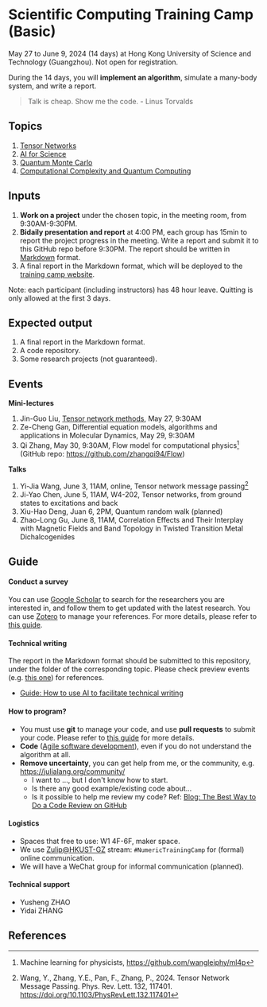 # Scientific Computing Training Camp (Basic)
May 27 to June 9, 2024 (14 days) at Hong Kong University of Science and Technology (Guangzhou). Not open for registration.

During the 14 days, you will **implement an algorithm**, simulate a many-body system, and write a report.

> Talk is cheap. Show me the code. - Linus Torvalds

## Topics
1. [Tensor Networks](1.tensor-networks/)
2. [AI for Science](2.ai4science/)
3. [Quantum Monte Carlo](3.quantum-monte-carlo/)
4. [Computational Complexity and Quantum Computing](4.computational-complexity/)

## Inputs
1. **Work on a project** under the chosen topic, in the meeting room, from 9:30AM-9:30PM.
2. **Bidaily presentation and report** at 4:00 PM, each group has 15min to report the project progress in the meeting. Write a report and submit it to this GitHub repo before 9:30PM. The report should be written in [Markdown](https://markdownguide.org/) format.
3. A final report in the Markdown format, which will be deployed to the [training camp website](https://codingthrust.github.io/trainingcamp/).

Note: each participant (including instructors) has 48 hour leave. Quitting is only allowed at the first 3 days.

## Expected output
1. A final report in the Markdown format.
2. A code repository.
3. Some research projects (not guaranteed).

## Events
**Mini-lectures**
1. Jin-Guo Liu, [Tensor network methods](./1.tensor-networks/tutorial/tensornetwork.md), May 27, 9:30AM
2. Ze-Cheng Gan, Differential equation models, algorithms and applications in Molecular Dynamics, May 29, 9:30AM
3. Qi Zhang, May 30, 9:30AM, Flow model for computational physics[^ml4p] (GitHub repo: https://github.com/zhangqi94/Flow)

**Talks**
1. Yi-Jia Wang, June 3, 11AM, online, Tensor network message passing[^Wang2024]
3. Ji-Yao Chen, June 5, 11AM, W4-202, Tensor networks, from ground states to excitations and back
2. Xiu-Hao Deng, Juan 6, 2PM, Quantum random walk (planned)
4. Zhao-Long Gu, June 8, 11AM, Correlation Effects and Their Interplay with Magnetic Fields and Band Topology in Twisted Transition Metal Dichalcogenides

## Guide
#### Conduct a survey
You can use [Google Scholar](https://scholar.google.com/) to search for the researchers you are interested in, and follow them to get updated with the latest research. You can use [Zotero](https://www.zotero.org/) to manage your references. For more details, please refer to [this guide](0.intro/guides/conduct-survey.md).
#### Technical writing
The report in the Markdown format should be submitted to this repository, under the folder of the corresponding topic. Please check preview events (e.g. [this one](https://code.hkust-gz.edu.cn/jinguoliu/rydbergtrainingmaterials/-/tree/main/2.error-correction/reports?ref_type=heads)) for references.

- [Guide: How to use AI to facilitate technical writing](0.intro/toolkit.md)

#### How to program?

- You must use **git** to manage your code, and use **pull requests** to submit your code. Please refer to [this guide](https://book.jinguo-group.science/stable/chap1/git/) for more details.
- **Code** ([Agile software development](https://en.wikipedia.org/wiki/Agile_software_development)), even if you do not understand the algorithm at all.
- **Remove uncertainty**, you can get help from me, or the community, e.g. https://julialang.org/community/
  - I want to ..., but I don't know how to start.
  - Is there any good example/existing code about...
  - Is it possible to help me review my code? Ref: [Blog: The Best Way to Do a Code Review on GitHub](https://linearb.io/blog/code-review-on-github)

#### Logistics

- Spaces that free to use: W1 4F-6F, maker space.
- We use [Zulip@HKUST-GZ](http://zulip.hkust-gz.edu.cn/) stream: `#NumericTrainingCamp` for (formal) online communication.
- We will have a WeChat group for informal communication (planned).

#### Technical support
- Yusheng ZHAO
- Yidai ZHANG

## References
[^Wang2024]: Wang, Y., Zhang, Y.E., Pan, F., Zhang, P., 2024. Tensor Network Message Passing. Phys. Rev. Lett. 132, 117401. https://doi.org/10.1103/PhysRevLett.132.117401
[^ml4p]: Machine learning for physicists, https://github.com/wangleiphy/ml4p
